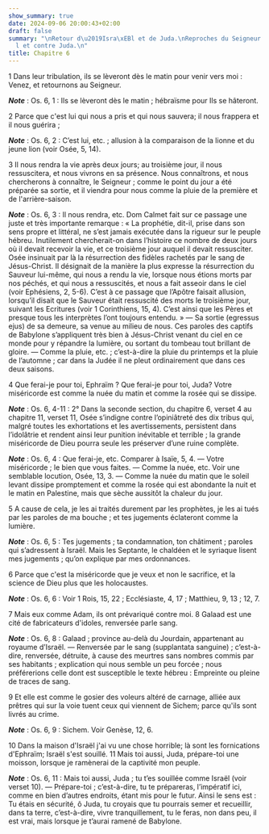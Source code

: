 ```yaml
---
show_summary: true
date: 2024-09-06 20:00:43+02:00
draft: false
summary: "\nRetour d\u2019Isra\xEBl et de Juda.\nReproches du Seigneur contre Isra\xEB\
  l et contre Juda.\n"
title: Chapitre 6
---
```





1 Dans leur tribulation, ils se lèveront dès le matin pour venir vers moi : Venez, et retournons au Seigneur.

***Note*** :  Os. 6, 1 : Ils se lèveront dès le matin ; hébraïsme pour Ils se hâteront.

2 Parce que c'est lui qui nous a pris et qui nous sauvera; il nous frappera et il nous guérira ;

***Note*** :  Os. 6, 2 : C’est lui, etc. ; allusion à la comparaison de la lionne et du jeune lion (voir Osée, 5, 14).

3 Il nous rendra la vie après deux jours; au troisième jour, il nous ressuscitera, et nous vivrons en sa présence. Nous connaîtrons, et nous chercherons à connaître, le Seigneur ; comme le point du jour a été préparée sa sortie, et il viendra pour nous comme la pluie de la première et de l'arrière-saison.

***Note*** :  Os. 6, 3 : Il nous rendra, etc. Dom Calmet fait sur ce passage une juste et très importante remarque : « La prophétie, dit-il, prise dans son sens propre et littéral, ne s’est jamais exécutée dans la rigueur sur le peuple hébreu. Inutilement chercherait-on dans l’histoire ce nombre de deux jours où il devait recevoir la vie, et ce troisième jour auquel il devait ressusciter. Osée insinuait par là la résurrection des fidèles rachetés par le sang de Jésus-Christ. Il désignait de la manière la plus expresse la résurrection du Sauveur lui-même, qui nous a rendu la vie, lorsque nous étions morts par nos péchés, et qui nous a ressuscités, et nous a fait asseoir dans le ciel (voir Ephésiens, 2, 5-6). C’est à ce passage que l’Apôtre faisait allusion, lorsqu’il disait que le Sauveur était ressuscité des morts le troisième jour, suivant les Ecritures (voir 1 Corinthiens, 15, 4). C’est ainsi que les Pères et presque tous les interprètes l’ont toujours entendu. » ― Sa sortie (egressus ejus) de sa demeure, sa venue
au milieu de nous. Ces paroles des captifs de Babylone s’appliquent très bien à Jésus-Christ venant du ciel en ce monde pour y répandre la lumière, ou sortant du tombeau tout brillant de gloire. ― Comme la pluie, etc. ; c’est-à-dire la pluie du printemps et la pluie de l’automne ; car dans la Judée il ne pleut ordinairement que dans ces deux saisons.


4 Que ferai-je pour toi, Ephraïm ? Que ferai-je pour toi, Juda? Votre miséricorde est comme la nuée du matin et comme la rosée qui se dissipe.

***Note*** :  Os. 6, 4-11 : 2° Dans la seconde section, du chapitre 6, verset 4 au chapitre 11, verset 11, Osée s’indigne contre l’opiniâtreté des dix tribus qui, malgré toutes les exhortations et les avertissements, persistent dans l’idolâtrie et rendent ainsi leur punition inévitable et terrible ; la grande miséricorde de Dieu pourra seule les préserver d’une ruine complète.

***Note*** :  Os. 6, 4 : Que ferai-je, etc. Comparer à Isaïe, 5, 4. ― Votre miséricorde ; le bien que vous faites. ― Comme la nuée, etc. Voir une semblable locution, Osée, 13, 3. ― Comme la nuée du matin que le soleil levant dissipe promptement et comme la rosée qui est abondante la nuit et le matin en Palestine, mais que sèche aussitôt la chaleur du jour.

5 A cause de cela, je les ai traités durement par les prophètes, je les ai tués par les paroles de ma bouche ; et tes jugements éclateront comme la lumière.

***Note*** :  Os. 6, 5 : Tes jugements ; ta condamnation, ton châtiment ; paroles qui s’adressent à Israël. Mais les Septante, le chaldéen et le syriaque lisent mes jugements ; qu’on explique par mes ordonnances.


6 Parce que c'est la miséricorde que je veux et non le sacrifice, et la science de Dieu plus que les holocaustes.

***Note*** :  Os. 6, 6 : Voir 1 Rois, 15, 22 ; Ecclésiaste, 4, 17 ; Matthieu, 9, 13 ; 12, 7.

7 Mais eux comme Adam, ils ont prévariqué contre moi. 8 Galaad est une cité de fabricateurs d'idoles, renversée parle sang.

***Note*** :  Os. 6, 8 : Galaad ; province au-delà du Jourdain, appartenant au royaume d’Israël. ― Renversée par le sang (supplantata sanguine) ; c’est-à-dire, renversée, détruite, à cause des meurtres sans nombres commis par ses habitants ; explication qui nous semble un peu forcée ; nous préférerions celle dont est susceptible le texte hébreu : Empreinte ou pleine de traces de sang.


9 Et elle est comme le gosier des voleurs altéré de carnage, alliée aux prêtres qui sur la voie tuent ceux qui viennent de Sichem; parce qu'ils sont livrés au crime.

***Note*** :  Os. 6, 9 : Sichem. Voir Genèse, 12, 6.

10 Dans la maison d'Israël j'ai vu une chose horrible; là sont les fornications d'Ephraïm; Israël s'est souillé. 11 Mais toi aussi, Juda, prépare-toi une moisson, lorsque je ramènerai de la captivité mon peuple.

***Note*** :  Os. 6, 11 : Mais toi aussi, Juda ; tu t’es souillée comme Israël (voir verset 10). ― Prépare-toi ; c’est-à-dire, tu te prépareras, l’impératif ici, comme en bien d’autres endroits, étant mis pour le futur. Ainsi le sens est : Tu étais en sécurité, ô Juda, tu croyais que tu pourrais semer et recueillir, dans ta terre, c’est-à-dire, vivre tranquillement, tu le feras, non dans peu, il est vrai, mais lorsque je t’aurai ramené de Babylone.

